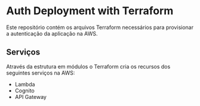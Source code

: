 # Auth Deployment with Terraform

Este repositório contém os arquivos Terraform necessários para provisionar a autenticação da aplicação na AWS.

## Serviços

Através da estrutura em módulos o Terraform cria os recursos dos seguintes serviços na AWS:
- Lambda
- Cognito
- API Gateway